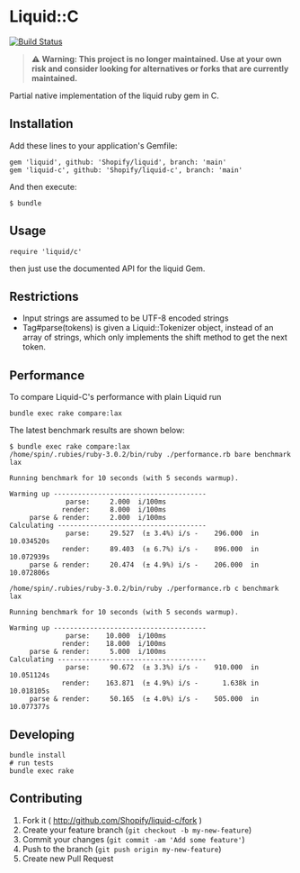 # Liquid::C
[![Build Status](https://travis-ci.org/Shopify/liquid-c.svg?branch=main)](https://travis-ci.org/Shopify/liquid-c)

> ⚠️ **Warning: This project is no longer maintained. Use at your own risk and consider looking for alternatives or forks that are currently maintained.**

Partial native implementation of the liquid ruby gem in C.

## Installation

Add these lines to your application's Gemfile:

    gem 'liquid', github: 'Shopify/liquid', branch: 'main'
    gem 'liquid-c', github: 'Shopify/liquid-c', branch: 'main'

And then execute:

    $ bundle

## Usage

    require 'liquid/c'

then just use the documented API for the liquid Gem.

## Restrictions

* Input strings are assumed to be UTF-8 encoded strings
* Tag#parse(tokens) is given a Liquid::Tokenizer object, instead
  of an array of strings, which only implements the shift method
  to get the next token.

## Performance

To compare Liquid-C's performance with plain Liquid run

    bundle exec rake compare:lax

The latest benchmark results are shown below:

```
$ bundle exec rake compare:lax
/home/spin/.rubies/ruby-3.0.2/bin/ruby ./performance.rb bare benchmark lax

Running benchmark for 10 seconds (with 5 seconds warmup).

Warming up --------------------------------------
              parse:     2.000  i/100ms
             render:     8.000  i/100ms
     parse & render:     2.000  i/100ms
Calculating -------------------------------------
              parse:     29.527  (± 3.4%) i/s -    296.000  in  10.034520s
             render:     89.403  (± 6.7%) i/s -    896.000  in  10.072939s
     parse & render:     20.474  (± 4.9%) i/s -    206.000  in  10.072806s

/home/spin/.rubies/ruby-3.0.2/bin/ruby ./performance.rb c benchmark lax

Running benchmark for 10 seconds (with 5 seconds warmup).

Warming up --------------------------------------
              parse:    10.000  i/100ms
             render:    18.000  i/100ms
     parse & render:     5.000  i/100ms
Calculating -------------------------------------
              parse:     90.672  (± 3.3%) i/s -    910.000  in  10.051124s
             render:    163.871  (± 4.9%) i/s -      1.638k in  10.018105s
     parse & render:     50.165  (± 4.0%) i/s -    505.000  in  10.077377s
```

## Developing

    bundle install
    # run tests
    bundle exec rake

## Contributing

1. Fork it ( http://github.com/Shopify/liquid-c/fork )
2. Create your feature branch (`git checkout -b my-new-feature`)
3. Commit your changes (`git commit -am 'Add some feature'`)
4. Push to the branch (`git push origin my-new-feature`)
5. Create new Pull Request
